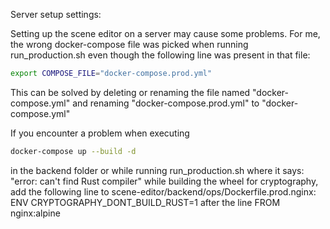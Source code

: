 Server setup settings:

Setting up the scene editor on a server may cause some problems. For me, the
wrong docker-compose file was picked when running run_production.sh even though
the following line was present in that file:
```bash
export COMPOSE_FILE="docker-compose.prod.yml"
```
This can be solved by deleting or renaming the file named "docker-compose.yml"
and renaming "docker-compose.prod.yml" to "docker-compose.yml"

If you encounter a problem when executing
```bash
docker-compose up --build -d
```
in the backend folder or while running run_production.sh where it says:
"error: can't find Rust compiler" while building the wheel for cryptography,
add the following line to scene-editor/backend/ops/Dockerfile.prod.nginx:
ENV CRYPTOGRAPHY_DONT_BUILD_RUST=1
after the line
FROM nginx:alpine
